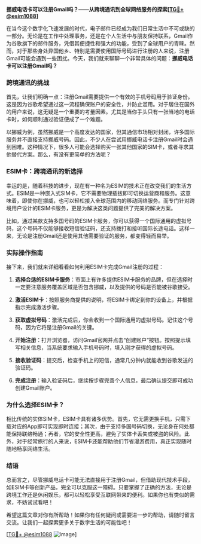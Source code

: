 **挪威电话卡可以注册Gmail吗？——从跨境通讯到全球网络服务的探索[[TG💪+ @esim1088](https://t.me/s/esim1088)]**

在当今这个数字化飞速发展的时代，电子邮件已经成为我们日常生活中不可或缺的一部分。无论是在工作中处理事务，还是在个人生活中与朋友保持联系，Gmail作为谷歌旗下的邮件服务，凭借其便捷性和强大的功能，受到了全球用户的青睐。然而，对于那些身处异国他乡、特别是需要使用国际号码进行注册的人来说，注册Gmail可能会遇到一些困扰。今天，我们就来聊聊一个非常具体的问题：**挪威电话卡可以注册Gmail吗？**

### 跨境通讯的挑战

首先，让我们明确一点：注册Gmail需要提供一个有效的手机号码用于验证身份。这是因为谷歌希望通过这一流程确保账户的安全性，并防止滥用。对于居住在国外的用户来说，这无疑是一个重要的考量因素。尤其是当你手头只有一张当地的电话卡时，如何顺利通过验证便成了一个难题。

以挪威为例，虽然挪威是一个高度发达的国家，但其通信市场相对封闭，许多国际服务并不直接支持挪威号码。因此，不少人在尝试用挪威电话卡注册Gmail时会遇到困难。这种情况下，很多人可能会选择购买一张其他国家的SIM卡，或者寻求其他替代方案。那么，有没有更简单的方法呢？

### ESIM卡：跨境通讯的新选择

幸运的是，随着科技的进步，现在有一种名为ESIM的技术正在改变我们的生活方式。ESIM是一种嵌入式SIM卡，它不需要物理插拔即可切换运营商和服务。这意味着，即使你在挪威，也可以轻松接入全球范围内的移动网络服务。而专门针对跨境用户设计的ESIM卡服务，更是为解决这类问题提供了完美的解决方案。

比如，通过某款支持多国号码的ESIM卡服务，你可以获得一个国际通用的虚拟号码，这个号码不仅能够接收短信验证码，还支持拨打和接听国际长途电话。这样一来，无论是注册Gmail还是使用其他需要验证的服务，都变得轻而易举。

### 实际操作指南

接下来，我们就来详细看看如何利用ESIM卡完成Gmail注册的过程：

1. **选择合适的ESIM卡服务**：市面上有许多提供ESIM卡服务的品牌，但在选择时一定要注意服务覆盖区域是否包含挪威，以及提供的号码是否能被谷歌接受。
   
2. **激活ESIM卡**：按照服务商提供的说明，将ESIM卡绑定到你的设备上，并根据指示完成激活步骤。

3. **获取虚拟号码**：激活完成后，你会收到一个国际通用的虚拟号码。记住这个号码，因为它将是注册Gmail的关键。

4. **开始注册**：打开浏览器，访问Gmail官网并点击“创建账户”按钮。按照提示填写相关信息，当系统要求输入手机号码时，填入刚才获得的虚拟号码。

5. **接收验证码**：提交后，检查手机上的短信，通常几分钟内就能收到谷歌发送的验证码。

6. **完成注册**：输入验证码后，继续按步骤完善个人信息，最后确认提交即可成功创建Gmail账户。

### 为什么选择ESIM卡？

相比传统的实体SIM卡，ESIM卡具有诸多优势。首先，它无需更换手机，只需下载对应的App即可实现即时连接；其次，由于支持多国号码切换，无论身在何处都能保持联络畅通；再者，它的安全性更高，避免了实体卡丢失或被盗的风险。此外，对于经常旅行的人来说，ESIM卡还能帮助他们节省漫游费用，真正实现随时随地畅享网络生活。

### 结语

总而言之，尽管挪威电话卡可能无法直接用于注册Gmail，但借助现代技术手段，如ESIM卡等创新产品，完全可以克服这一障碍。只要掌握了正确的方法，无论是跨境工作还是休闲娱乐，都可以轻松享受互联网带来的便利。如果你也有类似的需求，不妨试试看吧！

希望这篇文章对你有所帮助！如果你有任何疑问或需要进一步的帮助，请随时留言交流。让我们一起探索更多关于数字生活的可能性吧！

[[TG💪+ @esim1088](https://t.me/s/esim1088) ![Image](https://i.postimg.cc/4NQfJmqS/Snipaste-2025-05-13-00-14-12.png)]